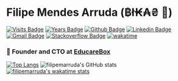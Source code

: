 # Filipe Mendes Arruda (฿ł₭₳₴ 🐍) 
[![Visits Badge](https://badges.pufler.dev/visits/filipemarruda/filipemarruda)](https:filipemarruda.dev)
[![Years Badge](https://badges.pufler.dev/years/filipemarruda)](https:filipemarruda.dev)
[![Github Badge](https://img.shields.io/badge/-Github-white?style=flat&logo=Github&logoColor=black&link=https://github.com/filipemarruda)](https://github.com/filipemarruda)
[![Linkedin Badge](https://img.shields.io/badge/-LinkedIn-blue?style=flat&logo=Linkedin&logoColor=white&link=https://www.linkedin.com/in/filipemarruda/)](https://www.linkedin.com/in/filipemarruda/)
[![Gmail Badge](https://img.shields.io/badge/-Gmail-c14438?style=flat&logo=Gmail&logoColor=white&link=mailto:filipemarruda@gmail.com)](mailto:filipemarruda@gmail.com)
[![Stackoverflow Badge](https://img.shields.io/badge/-stackoverflow-grey?logo=stackoverflow&style=flat&link=https://stackoverflow.com/users/6332574/filipe-mendes)](https://stackoverflow.com/users/6332574/filipe-mendes)
[![wakatime](https://wakatime.com/badge/user/9c824246-473b-4a43-910b-9f25f2afe8a2.svg)](https://wakatime.com/@9c824246-473b-4a43-910b-9f25f2afe8a2)

### 🐍 Founder and CTO at [EducareBox](https://www.agendadigitaleducarebox.com/)



[![Top Langs](https://github-readme-stats.vercel.app/api/top-langs/?username=filipemarruda&layout=compact)](https://github.com/anuraghazra/github-readme-stats)
![filipemarruda's GitHub stats](https://github-readme-stats.vercel.app/api?username=filipemarruda&show_icons=true&theme=radical)
[![filipemarruda's wakatime stats](https://github-readme-stats.vercel.app/api/wakatime?username=filipemarruda&layout=compact)](https://github.com/anuraghazra/github-readme-stats)
